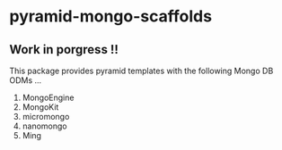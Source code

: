 pyramid-mongo-scaffolds
=======================

## Work in porgress !! ##

This package provides pyramid templates with the following Mongo DB ODMs ...

 1. MongoEngine
 2. MongoKit
 3. micromongo
 4. nanomongo
 5. Ming

